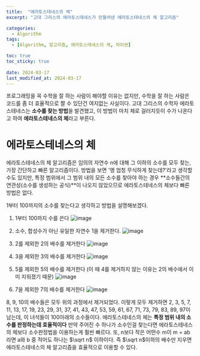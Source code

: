 ```yaml
---
title:  "에라토스테네스의 체"
excerpt: "고대 그리스의 에라토스테네스가 만들어낸 에라토스테네스의 체 알고리즘"

categories:
  - Algorithm
tags:
  - [Algorithm, 알고리즘, 에라토스테네스의 체, 파이썬]

toc: true
toc_sticky: true
 
date: 2024-03-17
last_modified_at: 2024-03-17
---
```


프로그래밍을 꼭 수학을 잘 하는 사람이 해야할 이유는 없지만, 수학을 잘 하는 사람은 코드를 좀 더 효율적으로 짤 수 있단건 여지없는 사실이다. 고대 그리스의 수학자 에라토스테네스는 **소수를 찾는 방법**을 발견했고, 이 방법이 마치 체로 걸러지듯이 수가 나온다고 하여 **에라토스테네스의 체**라고 부른다.

# 에라토스테네스의 체
에라토스테네스의 체 알고리즘은 임의의 자연수 n에 대해 그 이하의 소수를 모두 찾는, 가장 간단하고 빠른 알고리즘이다. 방법을 보면 '엥 엄청 무식하게 찾는데?'라고 생각할 수도 있지만, 특정 범위에서 그 범위 내의 모든 소수를 찾아야 하는 경우 **소수들간의 연관성(소수를 생성하는 공식)**이 나오지 않았으므로 에라토스테네스의 체보다 빠른 방법은 없다.

1부터 100까지의 소수를 찾는다고 생각하고 방법을 설명해보겠다.

1. 1부터 100까지 수를 쓴다
![image](https://github.com/98tech-savvy/98tech-savvy.github.io/assets/128434645/0735e7a8-9cad-4a3d-8c0c-d9f1c0ccdba3)

2. 소수, 합성수가 아닌 유일한 자연수 1을 제거한다.
![image](https://github.com/98tech-savvy/98tech-savvy.github.io/assets/128434645/52b95665-7cae-4d8b-871f-5e157a10e0d8)

3. 2를 제외한 2의 배수를 제거한다
![image](https://github.com/98tech-savvy/98tech-savvy.github.io/assets/128434645/3c685245-54d3-4b49-9ecf-896886a1d215)

4. 3을 제외한 3의 배수를 제거한다
![image](https://github.com/98tech-savvy/98tech-savvy.github.io/assets/128434645/126c5207-69e1-4e6d-9b76-fae763fffef6)

5. 5를 제외한 5의 배수를 제거한다 (이 때 4를 제거하지 않는 이유는 2의 배수에서 이미 지워졌기 때문)
![image](https://github.com/98tech-savvy/98tech-savvy.github.io/assets/128434645/520f8ede-7a37-40fe-a013-c43c0496d719)

6. 7을 제외한 7의 배수를 제거한다
![image](https://github.com/98tech-savvy/98tech-savvy.github.io/assets/128434645/7ebfb028-4a17-48e6-9ab0-29aabc66035d)

8, 9, 10의 배수들은 모두 위의 과정에서 제거되었다. 이렇게 모두 제거하면 2, 3, 5, 7, 11, 13, 17, 19, 23, 29, 31, 37, 41, 43, 47, 53, 59, 61, 67, 71, 73, 79, 83, 89, 97이 남는데, 이 녀석들이 100아래의 소수들이다. 에라토스테네스의 체는 **특정 범위 내의 소수를 판정하는데 효율적이다** 만약 주어진 수 하나가 소수인걸 찾는다면 에라토스테네스의 체보다 소수판정법을 이용하는게 훨씬 빠르다. 또, n보다 작은 어떤수 m이 m = ab라면 a와 b 중 적어도 하나는 $\sqrt n$ 이하이다. 즉 $\sqrt n$이하의 배수만 지우면 에라토스테네스의 체 알고리즘을 효율적으로 이용할 수 있다.